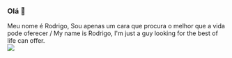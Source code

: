 ### Olá 👋

Meu nome é Rodrigo, Sou apenas um cara que procura o melhor que a vida pode oferecer / My name is Rodrigo, I'm just a guy looking for the best of life can offer.<br>
![](https://kromercoin.netlify.app/ad6.gif)

